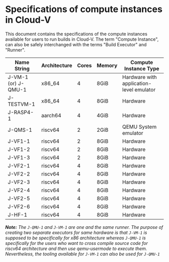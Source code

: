 # Specifications of compute instances in Cloud-V

This document contains the specifications of the compute instances available for users to run builds in Cloud-V. The term "Compute Instance", can also be safely interchanged with the terms "Build Executor" and "Runner".

| Name String | Architecture | Cores | Memory | Compute Instance Type |
| ---- | ------- | -------------- | ------------ | ------------------ |
| J-VM-1 (or) J-QMU-1 | x86_64 | 4 | 8GiB | Hardware with application-level emulator |
| J-TESTVM-1 | x86_64 | 4 | 8GiB | Hardware |
| J-RASP4-1 | aarch64 | 4 | 4GiB | Hardware |
| J-QMS-1 | riscv64 | 2 | 2GiB | QEMU System emulator |
| J-VF1-1 | riscv64 | 2 | 8GiB | Hardware |
| J-VF1-2 | riscv64 | 2 | 8GiB | Hardware |
| J-VF1-3 | riscv64 | 2 | 8GiB | Hardware |
| J-VF2-1 | riscv64 | 4 | 8GiB | Hardware |
| J-VF2-2 | riscv64 | 4 | 8GiB | Hardware |
| J-VF2-3 | riscv64 | 4 | 8GiB | Hardware |
| J-VF2-4 | riscv64 | 4 | 8GiB | Hardware |
| J-VF2-5 | riscv64 | 4 | 8GiB | Hardware |
| J-VF2-6 | riscv64 | 4 | 8GiB | Hardware |
| J-HF-1 | riscv64 | 4 | 8GiB | Hardware |

***Note:** The `J-QMU-1` and `J-VM-1` are one and the same runner. The purpose of creating two separate executors for same hardware is that `J-VM-1` is supposed to be specifically for x86 architecture whereas `J-QMU-1` is specifically for the users who want to cross compile source code for riscv64 architecture and then use qemu-usermode to execute them. Nevertheless, the tooling available for `J-VM-1` can also be used for `J-QMU-1`*

